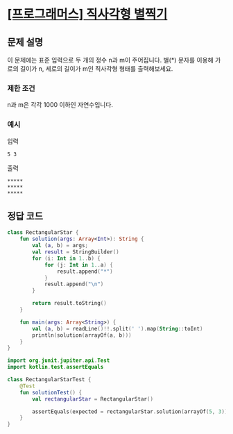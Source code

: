 # [\[프로그래머스\] 직사각형 별찍기](https://programmers.co.kr/learn/courses/30/lessons/12969)

## 문제 설명

이 문제에는 표준 입력으로 두 개의 정수 n과 m이 주어집니다. 별(*) 문자를 이용해 가로의 길이가 n, 세로의 길이가 m인 직사각형 형태를 출력해보세요.

### 제한 조건

n과 m은 각각 1000 이하인 자연수입니다.

### 예시

입력

```
5 3
```

출력

```
*****
*****
*****
```

## 정답 코드

```kotlin
class RectangularStar {
    fun solution(args: Array<Int>): String {
        val (a, b) = args;
        val result = StringBuilder()
        for (i: Int in 1..b) {
            for (j: Int in 1..a) {
                result.append("*")
            }
            result.append("\n")
        }

        return result.toString()
    }

    fun main(args: Array<String>) {
        val (a, b) = readLine()!!.split(' ').map(String::toInt)
        println(solution(arrayOf(a, b)))
    }
}

```

```kotlin
import org.junit.jupiter.api.Test
import kotlin.test.assertEquals

class RectangularStarTest {
    @Test
    fun solutionTest() {
        val rectangularStar = RectangularStar()

        assertEquals(expected = rectangularStar.solution(arrayOf(5, 3)), actual = "*****\n*****\n*****\n")
    }
}

```

